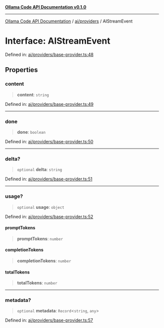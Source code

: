 [**Ollama Code API Documentation v0.1.0**](../../../README.md)

***

[Ollama Code API Documentation](../../../modules.md) / [ai/providers](../README.md) / AIStreamEvent

# Interface: AIStreamEvent

Defined in: [ai/providers/base-provider.ts:48](https://github.com/erichchampion/ollama-code/blob/ab39001f5b20eb752663d221d744e3f01c2bdae9/ollama-code/src/ai/providers/base-provider.ts#L48)

## Properties

### content

> **content**: `string`

Defined in: [ai/providers/base-provider.ts:49](https://github.com/erichchampion/ollama-code/blob/ab39001f5b20eb752663d221d744e3f01c2bdae9/ollama-code/src/ai/providers/base-provider.ts#L49)

***

### done

> **done**: `boolean`

Defined in: [ai/providers/base-provider.ts:50](https://github.com/erichchampion/ollama-code/blob/ab39001f5b20eb752663d221d744e3f01c2bdae9/ollama-code/src/ai/providers/base-provider.ts#L50)

***

### delta?

> `optional` **delta**: `string`

Defined in: [ai/providers/base-provider.ts:51](https://github.com/erichchampion/ollama-code/blob/ab39001f5b20eb752663d221d744e3f01c2bdae9/ollama-code/src/ai/providers/base-provider.ts#L51)

***

### usage?

> `optional` **usage**: `object`

Defined in: [ai/providers/base-provider.ts:52](https://github.com/erichchampion/ollama-code/blob/ab39001f5b20eb752663d221d744e3f01c2bdae9/ollama-code/src/ai/providers/base-provider.ts#L52)

#### promptTokens

> **promptTokens**: `number`

#### completionTokens

> **completionTokens**: `number`

#### totalTokens

> **totalTokens**: `number`

***

### metadata?

> `optional` **metadata**: `Record`\<`string`, `any`\>

Defined in: [ai/providers/base-provider.ts:57](https://github.com/erichchampion/ollama-code/blob/ab39001f5b20eb752663d221d744e3f01c2bdae9/ollama-code/src/ai/providers/base-provider.ts#L57)
